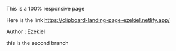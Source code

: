 This is a 100% responsive page

Here is the link
https://clipboard-landing-page-ezekiel.netlify.app/

Author : Ezekiel


this is the second branch 
